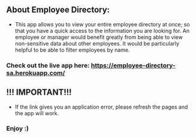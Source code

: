 ## About Employee Directory:

* This app allows you to view your entire employee directory at once; so that you have a quick access to the information you are looking for. An employee or manager would benefit greatly from being able to view non-sensitive data about other employees. It would be particularly helpful to be able to filter employees by name.


### Check out the live app here: https://employee-directory-sa.herokuapp.com/

## !!! IMPORTANT!!!
* If the link gives you an application error, please refresh the pages and the app will work.

### Enjoy :)